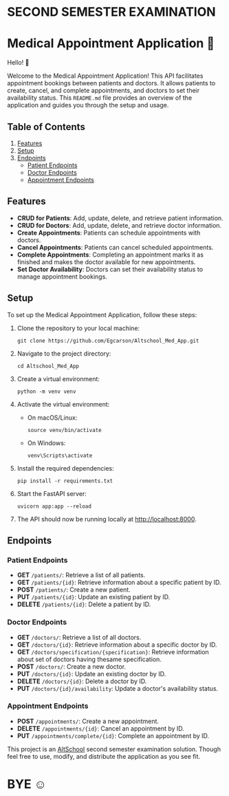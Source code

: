 # SECOND SEMESTER EXAMINATION

# Medical Appointment Application :rocket:

Hello! :wave:

Welcome to the Medical Appointment Application! This API facilitates appointment bookings between patients and doctors. It allows patients to create, cancel, and complete appointments, and doctors to set their availability status. This `README.md` file provides an overview of the application and guides you through the setup and usage.

## Table of Contents

1. [Features](#features)
2. [Setup](#setup)
3. [Endpoints](#endpoints)
    - [Patient Endpoints](#patient-endpoints)
    - [Doctor Endpoints](#doctor-endpoints)
    - [Appointment Endpoints](#appointment-endpoints)

## Features

- **CRUD for Patients**: Add, update, delete, and retrieve patient information.
- **CRUD for Doctors**: Add, update, delete, and retrieve doctor information.
- **Create Appointments**: Patients can schedule appointments with doctors.
- **Cancel Appointments**: Patients can cancel scheduled appointments.
- **Complete Appointments**: Completing an appointment marks it as finished and makes the doctor available for new appointments.
- **Set Doctor Availability**: Doctors can set their availability status to manage appointment bookings.

## Setup

To set up the Medical Appointment Application, follow these steps:

1. Clone the repository to your local machine:

    ```shell
    git clone https://github.com/Egcarson/Altschool_Med_App.git
    ```

2. Navigate to the project directory:

    ```shell
    cd Altschool_Med_App
    ```

3. Create a virtual environment:

    ```shell
    python -m venv venv
    ```

4. Activate the virtual environment:

    - On macOS/Linux:

        ```shell
        source venv/bin/activate
        ```

    - On Windows:

        ```shell
        venv\Scripts\activate
        ```

5. Install the required dependencies:

    ```shell
    pip install -r requirements.txt
    ```

6. Start the FastAPI server:

    ```shell
    uvicorn app:app --reload
    ```

7. The API should now be running locally at [http://localhost:8000](http://localhost:8000).

## Endpoints

### Patient Endpoints

- **GET** `/patients/`: Retrieve a list of all patients.
- **GET** `/patients/{id}`: Retrieve information about a specific patient by ID.
- **POST** `/patients/`: Create a new patient.
- **PUT** `/patients/{id}`: Update an existing patient by ID.
- **DELETE** `/patients/{id}`: Delete a patient by ID.

### Doctor Endpoints

- **GET** `/doctors/`: Retrieve a list of all doctors.
- **GET** `/doctors/{id}`: Retrieve information about a specific doctor by ID.
- **GET** `/doctors/specification/{specification}`: Retrieve information about set of doctors having thesame specification.
- **POST** `/doctors/`: Create a new doctor.
- **PUT** `/doctors/{id}`: Update an existing doctor by ID.
- **DELETE** `/doctors/{id}`: Delete a doctor by ID.
- **PUT** `/doctors/{id}/availability`: Update a doctor's availability status.

### Appointment Endpoints

- **POST** `/appointments/`: Create a new appointment.
- **DELETE** `/appointments/{id}`: Cancel an appointment by ID.
- **PUT** `/appointments/complete/{id}`: Complete an appointment by ID.


This project is an [AltSchool](https://altschoolafrica.com/) second semester examination solution. Though feel free to use, modify, and distribute the application as you see fit.

# BYE :relaxed: